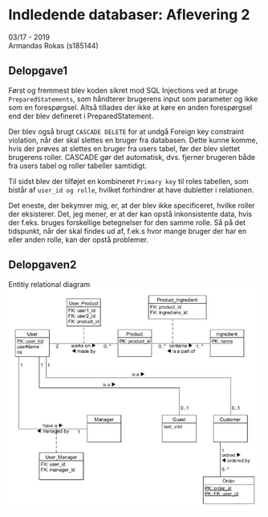 

# Indledende databaser: Aflevering 2 
03/17 - 2019  
Armandas Rokas (s185144)


## Delopgave1

Først og fremmest blev koden sikret mod SQL Injections ved at bruge `PreparedStatements`, som håndterer brugerens input som parameter og ikke som en forespørgsel. Altså tillades der ikke at køre en anden forespørgsel end der blev defineret i PreparedStatement.

Der blev også brugt `CASCADE DELETE` for at undgå Foreign key constraint violation, når der skal slettes en bruger fra databasen. Dette kunne komme, hvis der prøves at slettes en bruger fra users tabel, før der blev slettet brugerens roller. CASCADE gør det automatisk, dvs. fjerner brugeren både fra users tabel og roller tabeller samtidigt. 

Til sidst blev der tilføjet en kombineret `Primary key` til roles tabellen, som bistår af `user_id og rolle`, hvilket forhindrer at have dubletter i relationen.  

Det eneste, der bekymrer mig, er, at der blev ikke specificeret, hvilke roller der eksisterer. Det, jeg mener, er at der kan opstå inkonsistente data, hvis der f.eks. bruges forskellige betegnelser for den samme rolle. Så på det tidspunkt, når der skal findes ud af, f.ek.s hvor mange bruger der har en eller anden rolle, kan der opstå problemer.  


## Delopgaven2
Entitiy relational diagram
![alt text](https://raw.githubusercontent.com/ArmandasRokas/database_mandatory2_normalization_DTU/master/diagram_jpg/delopgaven2.jpg "ERD")

